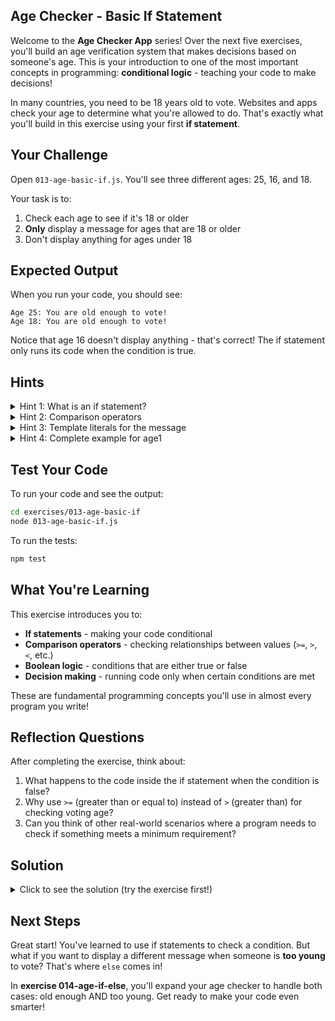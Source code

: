 ## Age Checker - Basic If Statement

Welcome to the **Age Checker App** series! Over the next five exercises, you'll build an age verification system that makes decisions based on someone's age. This is your introduction to one of the most important concepts in programming: **conditional logic** - teaching your code to make decisions!

In many countries, you need to be 18 years old to vote. Websites and apps check your age to determine what you're allowed to do. That's exactly what you'll build in this exercise using your first **if statement**.

## Your Challenge

Open `013-age-basic-if.js`. You'll see three different ages: 25, 16, and 18.

Your task is to:
1. Check each age to see if it's 18 or older
2. **Only** display a message for ages that are 18 or older
3. Don't display anything for ages under 18

## Expected Output

When you run your code, you should see:
```
Age 25: You are old enough to vote!
Age 18: You are old enough to vote!
```

Notice that age 16 doesn't display anything - that's correct! The if statement only runs its code when the condition is true.

## Hints

<details>
<summary>Hint 1: What is an if statement?</summary>

An **if statement** lets your code make decisions. It only runs certain code when a condition is true:

```javascript
const temperature = 30;

if (temperature > 25) {
  console.log("It's hot outside!");
}
```

This only displays the message when temperature is greater than 25.

The syntax is:
```javascript
if (condition) {
  // Code to run when condition is true
}
```
</details>

<details>
<summary>Hint 2: Comparison operators</summary>

To compare numbers, JavaScript has several operators:
- `>` greater than
- `<` less than
- `>=` greater than or equal to
- `<=` less than or equal to
- `===` exactly equal to
- `!==` not equal to

For voting age, you need to check if someone is **18 or older**, so use:
```javascript
if (age >= 18) {
  // They can vote
}
```
</details>

<details>
<summary>Hint 3: Template literals for the message</summary>

Use template literals to include the age in your message:

```javascript
const age = 25;
console.log(`Age ${age}: You are old enough to vote!`);
```

This will output: `Age 25: You are old enough to vote!`
</details>

<details>
<summary>Hint 4: Complete example for age1</summary>

Here's how to check age1:

```javascript
if (age1 >= 18) {
  console.log(`Age ${age1}: You are old enough to vote!`);
}
```

The condition `age1 >= 18` checks if age1 is greater than or equal to 18. If true, the message displays. If false, nothing happens.

Now apply the same logic to age2 and age3!
</details>

## Test Your Code

To run your code and see the output:
```bash
cd exercises/013-age-basic-if
node 013-age-basic-if.js
```

To run the tests:
```bash
npm test
```

## What You're Learning

This exercise introduces you to:
- **If statements** - making your code conditional
- **Comparison operators** - checking relationships between values (`>=`, `>`, `<`, etc.)
- **Boolean logic** - conditions that are either true or false
- **Decision making** - running code only when certain conditions are met

These are fundamental programming concepts you'll use in almost every program you write!

## Reflection Questions

After completing the exercise, think about:
1. What happens to the code inside the if statement when the condition is false?
2. Why use `>=` (greater than or equal to) instead of `>` (greater than) for checking voting age?
3. Can you think of other real-world scenarios where a program needs to check if something meets a minimum requirement?

## Solution

<details>
<summary>Click to see the solution (try the exercise first!)</summary>

```javascript
export function checkVotingAge() {
  // Test different ages
  const age1 = 25;
  const age2 = 16;
  const age3 = 18;

  // Check if age1 is 18 or older
  if (age1 >= 18) {
    console.log(`Age ${age1}: You are old enough to vote!`);
  }

  // Check if age2 is 18 or older
  if (age2 >= 18) {
    console.log(`Age ${age2}: You are old enough to vote!`);
  }

  // Check if age3 is 18 or older
  if (age3 >= 18) {
    console.log(`Age ${age3}: You are old enough to vote!`);
  }
}

checkVotingAge();
```

**Why this works:**
- Each `if` statement checks whether the age is >= 18
- The `>=` operator means "greater than or equal to"
- When the condition is **true** (age1: 25 >= 18, age3: 18 >= 18), the code inside the `{ }` runs
- When the condition is **false** (age2: 16 >= 18), the code inside is skipped
- That's why only age1 and age3 display messages!

**Understanding the comparison:**
```javascript
25 >= 18  // true (25 is greater than or equal to 18)
16 >= 18  // false (16 is NOT greater than or equal to 18)
18 >= 18  // true (18 equals 18, so it qualifies)
```

**Why >= instead of > ?**
```javascript
// Using > (greater than):
if (age > 18) {
  console.log("Can vote");
}
// This would exclude 18-year-olds!

// Using >= (greater than or equal to):
if (age >= 18) {
  console.log("Can vote");
}
// This correctly includes 18-year-olds
```

**Real-world application:**
If statements are everywhere in real applications:
- Age verification for content restrictions
- Price checks for discounts
- Checking if a user is logged in
- Validating form input
- Game logic (checking if player has enough points)

</details>

## Next Steps

Great start! You've learned to use if statements to check a condition. But what if you want to display a different message when someone is **too young** to vote? That's where `else` comes in!

In **exercise 014-age-if-else**, you'll expand your age checker to handle both cases: old enough AND too young. Get ready to make your code even smarter!
